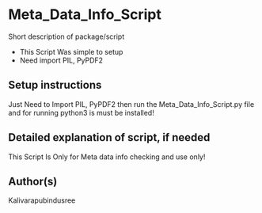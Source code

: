 # Meta_Data_Info_Script

Short description of package/script

- This Script Was simple to setup
- Need import PIL, PyPDF2

## Setup instructions

Just Need to Import PIL, PyPDF2 then run the Meta_Data_Info_Script.py file and for running python3 is must be installed!

## Detailed explanation of script, if needed

This Script Is Only for Meta data info checking and use only!

## Author(s)

Kalivarapubindusree
